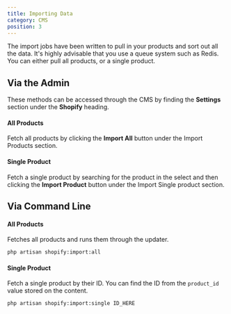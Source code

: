 ```yaml
---
title: Importing Data
category: CMS
position: 3
---
```


The import jobs have been written to pull in your products and sort out all the data. It's highly advisable that you use a queue system such as Redis. You can either pull all products, or a single product.

## Via the Admin

These methods can be accessed through the CMS by finding the **Settings** section under the **Shopify** heading.

#### All Products

Fetch all products by clicking the **Import All** button under the Import Products section.

#### Single Product

Fetch a single product by searching for the product in the select and then clicking the **Import Product** button under the Import Single product section. 

## Via Command Line

#### All Products

Fetches all products and runs them through the updater.

```bash
php artisan shopify:import:all
```

#### Single Product

Fetch a single product by their ID. You can find the ID from the `product_id` value stored on the content.

```bash
php artisan shopify:import:single ID_HERE
```